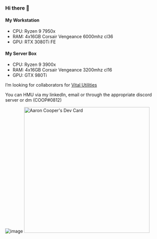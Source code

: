 ### Hi there 👋

#### My Workstation 
* CPU: Ryzen 9 7950x
* RAM: 4x16GB Corsair Vengeance 6000mhz cl36
* GPU: RTX 3080Ti FE

#### My Server Box
* CPU: Ryzen 9 3900x
* RAM: 4x16GB Corsair Vengeance 3200mhz cl16
* GPU: GTX 980Ti 

I’m looking for collaborators for [Vital Utilities](https://github.com/Vital-Utilities)

You can HMU via my linkedIn, email or through the appropriate discord server or dm (COOP#0812)




![image](https://user-images.githubusercontent.com/19627023/114002088-773b9380-9854-11eb-9082-b5020ca50602.png)
<a href="https://app.daily.dev/snazzie"><img src="https://api.daily.dev/devcards/43ce92b3d9c54cafb45c2b28c6d4e16c.png?r=p7d" width="400" alt="Aaron Cooper's Dev Card"/></a>
